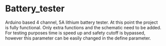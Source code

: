 # Battery_tester
Arduino based 4 channel, 5A lithium battery tester. At this point the project is fully functional. Only extra functions and the schematic need to be added. For testing purposes time is speed up and safety cutoff is bypassed, however this parameter can be easily changed in the define parameter.
